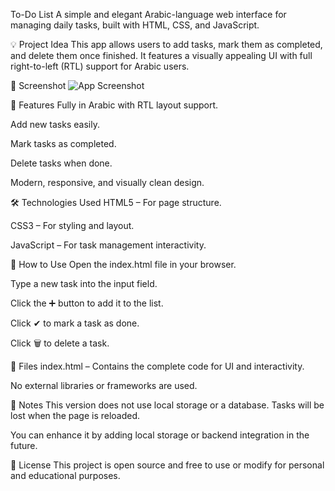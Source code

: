 To-Do List 
A simple and elegant Arabic-language web interface for managing daily tasks, built with HTML, CSS, and JavaScript.

💡 Project Idea
This app allows users to add tasks, mark them as completed, and delete them once finished. It features a visually appealing UI with full right-to-left (RTL) support for Arabic users.

📸 Screenshot
![App Screenshot](Screenshots/Screenshot%20(54).png)

🚀 Features
Fully in Arabic with RTL layout support.

Add new tasks easily.

Mark tasks as completed.

Delete tasks when done.

Modern, responsive, and visually clean design.

🛠️ Technologies Used
HTML5 – For page structure.

CSS3 – For styling and layout.

JavaScript – For task management interactivity.

🧩 How to Use
Open the index.html file in your browser.

Type a new task into the input field.

Click the ➕ button to add it to the list.

Click ✔ to mark a task as done.

Click 🗑 to delete a task.

📁 Files
index.html – Contains the complete code for UI and interactivity.

No external libraries or frameworks are used.

📌 Notes
This version does not use local storage or a database. Tasks will be lost when the page is reloaded.

You can enhance it by adding local storage or backend integration in the future.

📄 License
This project is open source and free to use or modify for personal and educational purposes.
